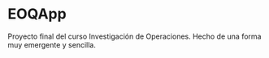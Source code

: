 # EOQApp
Proyecto final del curso Investigación de Operaciones. Hecho de una forma muy emergente y sencilla.

